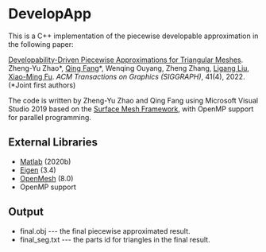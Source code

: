 DevelopApp
===

This is a C++ implementation of the piecewise developable approximation in the following paper:

[Developability-Driven Piecewise Approximations for Triangular Meshes](https://rec.ustc.edu.cn/share/d5e47230-f81b-11ec-9466-2ba4385ffe49).
Zheng-Yu Zhao\*, [Qing Fang](https://qingfang1208.github.io/)\*, Wenqing Ouyang, Zheng Zhang, [Ligang Liu](http://staff.ustc.edu.cn/~lgliu/), [Xiao-Ming Fu](https://ustc-gcl-f.github.io/).
*ACM Transactions on Graphics (SIGGRAPH)*, 41(4), 2022. (*Joint first authors)

The code is written by Zheng-Yu Zhao and Qing Fang using Microsoft Visual Studio 2019 based on the [Surface Mesh Framework](http://staff.ustc.edu.cn/~fuxm/code/index.html#sec_surface_framework), with OpenMP support for parallel programming.

## External Libraries

* [Matlab](https://www.mathworks.com/) (2020b)
* [Eigen](http://eigen.tuxfamily.org/) (3.4)
* [OpenMesh](https://www.openmesh.org/) (8.0)
* OpenMP support

## Output

* final.obj --- the final piecewise approximated result.
* final_seg.txt --- the parts id for triangles in the final result.
